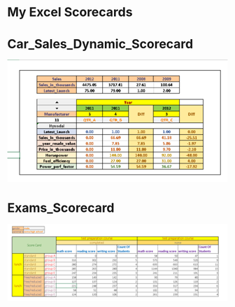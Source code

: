 # My Excel Scorecards

# Car_Sales_Dynamic_Scorecard
![image](https://github.com/Rajnikant21/My-Excel-Scorecards/blob/55a87fda67a2314906fde08ef3062fad77f66606/Car-Sales-Scorecard/Screenshot%202023-06-25%20130335.png)


# Exams_Scorecard
![image](https://github.com/Rajnikant21/My-Excel-Scorecards/blob/06bb8b510eabdeb275435ee0ad0dd0de91bb8b42/Exams_Scorecard/Screenshot%202023-06-25%20124521.png)
